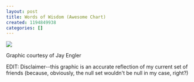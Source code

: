 ```yaml
---
layout: post
title: Words of Wisdom (Awesome Chart)
created: 1194849938
categories: []
---
```

<img src="http://duke.originxt.com/zoneOfPain.gif" border="0" />

Graphic courtesy of Jay Engler

EDIT: Disclaimer--this graphic is an accurate reflection of my current set of friends (because, obviously, the null set wouldn't be null in my case, right?)
